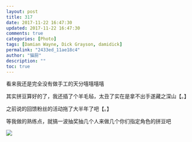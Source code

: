 ```yaml
---
layout: post
title: 317
date: 2017-11-22 16:47:30
updated: 2017-11-22 16:47:30
comments: true
categories: [Photo]
tags: [Damian Wayne, Dick Grayson, damidick]
permalink: "2433ed_11ae18c4"
author: "猫厨"
description: ""
toc: true
---
```


<p>看来我还是完全没有做手工的天分嘻嘻嘻嘻</p> 
<p>其实拼豆算好的了，我还插了个羊毛毡，太丑了实在是拿不出手遂藏之深山【。】</p> 
<p>之前说的回馈粉丝的活动拖了大半年了吧【。】</p> 
<p>等我做的熟练点，就搞一波抽奖抽几个人来做几个你们指定角色的拼豆吧</p>

![](/img/img_cVZNdzJtQk9JV2R2QTNTUlJDTnRnRDk2VEE1NVdpYW4wVVI0L3pWNXFTY2ZFaVM2NWFiR01RPT0.jpg)
